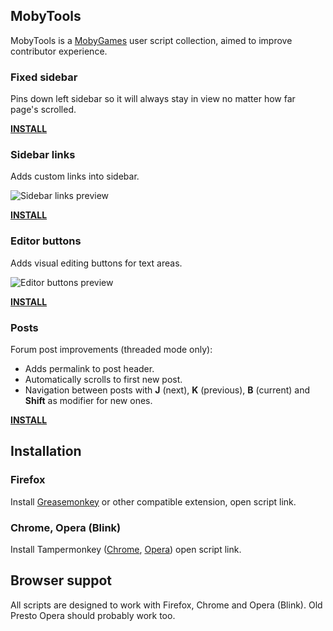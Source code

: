## MobyTools

MobyTools is a [MobyGames](http://mobygames.com) user script collection, aimed to improve contributor experience.

### Fixed sidebar

Pins down left sidebar so it will always stay in view no matter how far page's scrolled.

**[INSTALL](https://raw.github.com/klaster1/mobytools/master/mt.sidebar.user.js)**

### Sidebar links

Adds custom links into sidebar.

![Sidebar links preview](https://raw.github.com/klaster1/mobytools/master/screenshots/sidebar-links.png)

**[INSTALL](https://raw.github.com/klaster1/mobytools/master/mt.sidebar-links.user.js)**

### Editor buttons

Adds visual editing buttons for text areas.

![Editor buttons preview](https://raw.github.com/klaster1/mobytools/master/screenshots/editor.png)

**[INSTALL](https://raw.github.com/klaster1/mobytools/master/mt.editor.user.js)**

### Posts

Forum post improvements (threaded mode only):

* Adds permalink to post header.
* Automatically scrolls to first new post.
* Navigation between posts with **J** (next), **K** (previous), **B** (current) and **Shift** as modifier for new ones.

**[INSTALL](https://raw.github.com/klaster1/mobytools/master/mt.posts.user.js)**

## Installation

### Firefox

Install [Greasemonkey](https://addons.mozilla.org/firefox/addon/greasemonkey/) or other compatible extension, open script link.

### Chrome, Opera (Blink)

Install Tampermonkey ([Chrome](https://chrome.google.com/webstore/detail/tampermonkey/dhdgffkkebhmkfjojejmpbldmpobfkfo), [Opera](https://addons.opera.com/en/extensions/details/tampermonkey-beta/?display=en)) open script link.

## Browser suppot

All scripts are designed to work with Firefox, Chrome and Opera (Blink). Old Presto Opera should probably work too.

